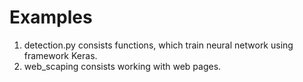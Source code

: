 # Examples
1. detection.py consists functions, which train neural network using framework Keras.
2. web_scaping consists working with web pages.
